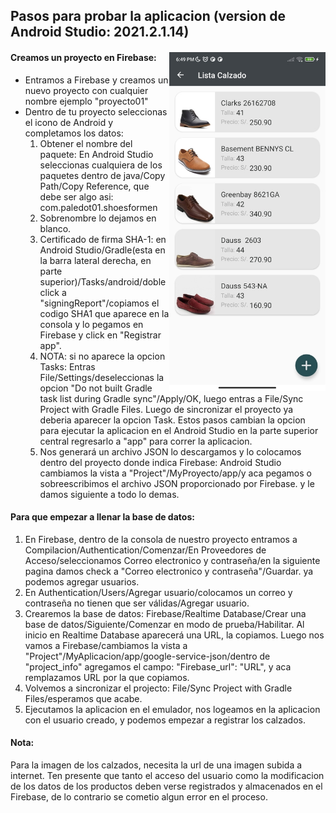 ## Pasos para probar la aplicacion (version de Android Studio: 2021.2.1.14)

#### Creamos un proyecto en Firebase: <img src=./screenshot/5_Android_3.jpg/ align="right" width="250">
- Entramos a Firebase y creamos un nuevo proyecto con cualquier nombre ejemplo "proyecto01"
- Dentro de tu proyecto seleccionas el icono de Android y completamos los datos:
	1. Obtener el nombre del paquete: En Android Studio seleccionas cualquiera de los paquetes 
	   dentro de java/Copy Path/Copy Reference, que debe ser algo asi: com.paledot01.shoesformen 
	2. Sobrenombre lo dejamos en blanco.
	3. Certificado de firma SHA-1: en Android Studio/Gradle(esta en la barra lateral derecha, en 
           parte superior)/Tasks/android/doble click a "signingReport"/copiamos el codigo SHA1 que 
           aparece en la consola y lo pegamos en Firebase y click en "Registrar app". 
    4. NOTA: si no aparece la opcion Tasks: Entras File/Settings/deseleccionas la opcion "Do not 
                 built Gradle task list during Gradle sync"/Apply/OK, luego entras a File/Sync Project with Gradle Files. Luego de sincronizar el proyecto ya deberia aparecer la opcion Task. Estos pasos cambian la opcion para ejecutar la aplicacion en el Android Studio en la parte superior central
                 regresarlo a "app" para correr la aplicacion.
    5. Nos generará un archivo JSON lo descargamos y lo colocamos dentro del proyecto donde indica Firebase: Android Studio cambiamos la vista a "Project"/MyProyecto/app/y aca pegamos o sobreescribimos el archivo JSON proporcionado por Firebase. y le damos siguiente a todo lo demas.
#### Para que empezar a llenar la base de datos:
1. En Firebase, dentro de la consola de nuestro proyecto entramos a Compilacion/Authentication/Comenzar/En Proveedores de Acceso/seleccionamos Correo electronico y contraseña/en la siguiente pagina damos check a "Correo electronico y contraseña"/Guardar. ya podemos agregar usuarios.
2. En Authentication/Users/Agregar usuario/colocamos un correo y contraseña no tienen que ser válidas/Agregar usuario.
3. Crearemos la base de datos: Firebase/Realtime Database/Crear una base de datos/Siguiente/Comenzar en modo de prueba/Habilitar. Al inicio en Realtime Database aparecerá una URL, la copiamos. Luego nos vamos a Firebase/cambiamos la vista a "Project"/MyAplicacion/app/google-service-json/dentro de "project_info" agregamos el campo: "Firebase_url": "URL", y aca remplazamos URL por la que copiamos.
4. Volvemos a sincronizar el projecto: File/Sync Project with Gradle Files/esperamos que acabe.
5. Ejecutamos la aplicacion en el emulador, nos logeamos en la aplicacion con el usuario creado, y podemos 
  empezar a registrar los calzados.
  
  #### Nota: 
  Para la imagen de los calzados, necesita la url de una imagen subida a internet. Ten presente que tanto el acceso del usuario como la modificacion de los datos de los productos deben verse registrados y almacenados en el Firebase, de lo contrario se cometio algun error en el proceso.




[img_1]: ./screenshot/5_Android_3.jpg

